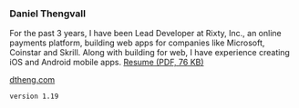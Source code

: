 ### Daniel Thengvall  

For the past 3 years, I have been Lead Developer at Rixty, Inc., an online payments platform, building web apps for companies like Microsoft, Coinstar and Skrill. Along with building for web, I have experience creating iOS and Android mobile apps. [Resume (PDF, 76 KB)](https://github.com/DTHENG/resume/raw/master/DanielThengvallResume.pdf)

<a href="http://dtheng.com" target="_blank">dtheng.com</a>

`version 1.19`